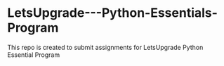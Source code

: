 # LetsUpgrade---Python-Essentials-Program

This repo is created to submit assignments for LetsUpgrade Python Essential Program
